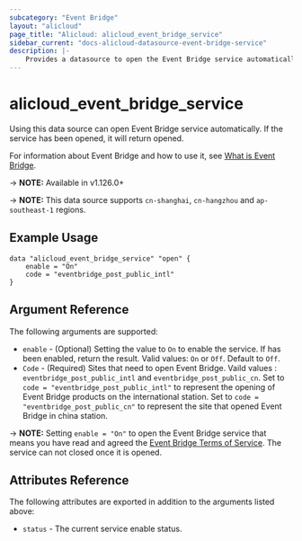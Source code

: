 ```yaml
---
subcategory: "Event Bridge"
layout: "alicloud"
page_title: "Alicloud: alicloud_event_bridge_service"
sidebar_current: "docs-alicloud-datasource-event-bridge-service"
description: |-
    Provides a datasource to open the Event Bridge service automatically.
---
```


# alicloud\_event\_bridge\_service

Using this data source can open Event Bridge service automatically. If the service has been opened, it will return opened.

For information about Event Bridge and how to use it, see [What is Event Bridge](https://www.alibabacloud.com/help/en/doc-detail/163239.htm).

-> **NOTE:** Available in v1.126.0+

-> **NOTE:** This data source supports `cn-shanghai`, `cn-hangzhou` and `ap-southeast-1` regions.

## Example Usage

```
data "alicloud_event_bridge_service" "open" {
	enable = "On"
	code = "eventbridge_post_public_intl"
}
```

## Argument Reference

The following arguments are supported:

* `enable` - (Optional) Setting the value to `On` to enable the service. If has been enabled, return the result. Valid values: `On` or `Off`. Default to `Off`.
* `Code` - (Required) Sites that need to open Event Bridge. Vaild values : `eventbridge_post_public_intl` and `eventbridge_post_public_cn`. Set to `code = "eventbridge_post_public_intl"` to represent the opening of Event Bridge products on the international station. Set to `code = "eventbridge_post_public_cn"` to represent the site that opened Event Bridge in china station.

-> **NOTE:** Setting `enable = "On"` to open the Event Bridge service that means you have read and agreed the [Event Bridge Terms of Service](https://help.aliyun.com/document_detail/163911.html). The service can not closed once it is opened.

## Attributes Reference

The following attributes are exported in addition to the arguments listed above:

* `status` - The current service enable status. 

